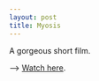 ```yaml
---
layout: post
title: Myosis
---
```


A gorgeous short film.

⟶ [Watch here](https://vimeo.com/73617382).

